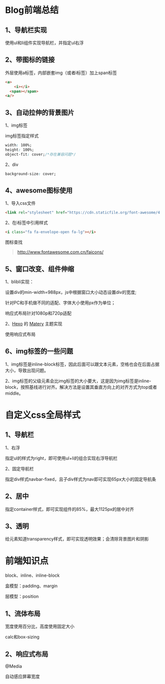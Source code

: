 # Blog前端总结

## 1、导航栏实现

使用ul和li组件实现导航栏，并指定ul右浮



## 2、带图标的链接

外层使用a标签，内部嵌套img（或者i标签）加上span标签

~~~html
<a>
	<i></i>
  <span></span>
<a/>
~~~



## 3、自动拉伸的背景图片

1、img标签

img标签指定样式

~~~css
width: 100%;
height: 100%;
object-fit: cover;/*存在兼容问题*/
~~~

2、div

~~~css
background-size: cover;
~~~





## 4、awesome图标使用

1、导入css文件

~~~html
<link rel="stylesheet" href="https://cdn.staticfile.org/font-awesome/4.7.0/css/font-awesome.css">
~~~

2、在i标签中引用样式

~~~html
<i class="fa fa-envelope-open fa-lg"></i>
~~~



图标查找

> http://www.fontawesome.com.cn/faicons/



## 5、窗口改变、组件伸缩

1、blibli实现：

设置div的min-width=988px，js中根据窗口大小动态设置div的宽度;

针对PC和手机做不同的适配、字体大小使用px作为单位；

响应式布局针对1080p和720p适配



2、[Hexo](https://hexo.io/) 的 [Matery](https://github.com/blinkfox/hexo-theme-matery) 主题实现

使用响应式布局



## 6、img标签的一些问题

1、img标签是inline-block标签，因此后面可以跟文本元素，空格也会在后面占据大小，导致出现问题。

2、img标签的父级元素会比img标签的大小要大，这是因为img标签是inline-block，按照基线进行对齐。解决方法是设置其垂直方向上的对齐方式为top或者middle。

# 自定义css全局样式

## 1、导航栏

1、右浮

指定ul的样式为right，即可使用ul+li的组合实现右浮导航栏

2、固定导航栏

指定div样式navbar-fixed，且子div样式为nav即可实现65px大小的固定导航条



## 2、居中

指定container样式，即可实现组件的85%，最大1125px的居中对齐





## 3、透明

给元素知道transparency样式，即可实现透明效果；会清除背景图片和阴影





# 前端知识点

block、inline、inline-block

盒模型：padding、margin

层模型：position



## 1、流体布局

宽度使用百分比，高度使用固定大小

calc和box-sizing



## 2、响应式布局

@Media

自动感应屏幕宽度



